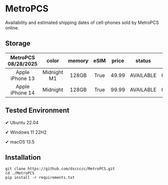 # MetroPCS
Availability and estimated shipping dates of cell-phones sold by MetroPCS online.
## Storage
|MetroPCS 08/28/2025|color|memory|eSIM|price|status|shipping from|shipping to|
|:--:|:--:|:--:|:--:|:--:|:--:|:--:|:--:|
|Apple iPhone 13|Midnight M1|128GB|True|49.99|AVAILABLE|08/28/2025|09/03/2025|
|Apple iPhone 14|Midnight|128GB|True|99.99|AVAILABLE|08/28/2025|09/03/2025|

## Tested Environment
✔ Ubuntu 22.04

✔ Windows 11 22H2

✔ macOS 13.5
## Installation
```
git clone https://github.com/dsccccc/MetroPCS.git
cd ./MetroPCS
pip install -r requirements.txt
```
